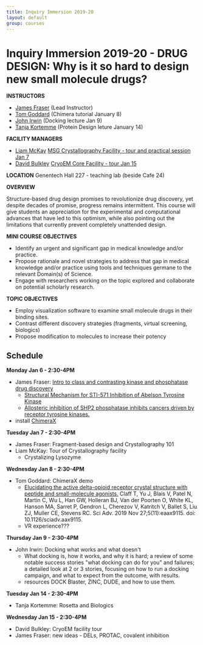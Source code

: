 ```yaml
---
title: Inquiry Immersion 2019-20
layout: default
group: courses
---
```


# Inquiry Immersion 2019-20 -  DRUG DESIGN: Why is it so hard to design new small molecule drugs? #

**INSTRUCTORS**
- [James Fraser](mailto:jfraser@fraserlab.com) (Lead Instructor)
- [Tom Goddard](mailto:goddard@sonic.net) (Chimera tutorial January 8)
- [John Irwin](mailto:John.Irwin@ucsf.edu) (Docking lecture Jan 9)
- [Tanja Kortemme](mailto:kortemme@cgl.ucsf.edu) (Protein Design leture January 14)

**FACILITY MANAGERS**
- [Liam McKay](mailto:lmckay@msg.ucsf.edu) [MSG Crystallography Facility - tour and practical session Jan 7](https://msg.ucsf.edu/)
- [David Bulkley](mailto:david.bulkley@ucsf.edu) [CryoEM Core Facility - tour Jan 15](https://emcore.ucsf.edu/)

**LOCATION**
Genentech Hall 227 - teaching lab (beside Cafe 24)

**OVERVIEW**

Structure-based drug design promises to revolutionize drug discovery, yet despite decades of promise, progress remains intermittent. This course will give students an appreciation for the experimental and computational advances that have led to this optimism, while also pointing out the limitations that currently prevent completely unattended design.

**MINI COURSE OBJECTIVES**

- Identify an urgent and significant gap in medical knowledge and/or practice.
- Propose rationale and novel strategies to address that gap in medical knowledge and/or practice using tools and techniques germane to the relevant Domain(s) of Science.
- Engage with researchers working on the topic explored and collaborate on potential scholarly research.

**TOPIC OBJECTIVES**

- Employ visualization software to examine small molecule drugs in their binding sites.
- Contrast different discovery strategies (fragments, virtual screening, biologics)
- Propose modification to molecules to increase their potency

## Schedule ##

**Monday Jan 6 - 2:30-4PM**
- James Fraser: [Intro to class and contrasting kinase and phosphatase drug discovery](https://www.dropbox.com/s/ly8ivvlml139k8k/inquiry_lecture1.key?dl=0)
  - [Structural Mechanism for STI-571 Inhibition of Abelson Tyrosine Kinase](https://science.sciencemag.org/content/289/5486/1938.long)
  - [Allosteric inhibition of SHP2 phosphatase inhibits cancers driven by receptor tyrosine kinases.](https://doi.org/10.1038/nature18621)
- install [ChimeraX](https://www.rbvi.ucsf.edu/chimerax/download.html)

**Tuesday Jan 7 - 2:30-4PM**
- James Fraser: Fragment-based design and Crystallography 101
- Liam McKay: Tour of Crystallography facility
  - Crystalizing Lysozyme

**Wednesday Jan 8 - 2:30-4PM**
- Tom Goddard: ChimeraX demo
  - [Elucidating the active delta-opioid receptor crystal structure with peptide and small-molecule agonists.](https://advances.sciencemag.org/content/5/11/eaax9115) Claff T, Yu J, Blais V, Patel N, Martin C, Wu L, Han GW, Holleran BJ, Van der Poorten O, White KL, Hanson MA, Sarret P, Gendron L, Cherezov V, Katritch V, Ballet S, Liu ZJ, Muller CE, Stevens RC. Sci Adv. 2019 Nov 27;5(11):eaax9115. doi: 10.1126/sciadv.aax9115.
  - VR experience???

**Thursday Jan 9 - 2:30-4PM**
- John Irwin: Docking what works and what doesn't
  - What docking is, how it works, and why it is hard; a review of some notable success stories "what docking can do for you" and failures; a detailed look at 2 or 3 stories, focusing on how to run a docking campaign, and what to expect from the outcome, with results.
  - resources DOCK Blaster, ZINC, DUDE, and how to use them.

**Tuesday Jan 14 - 2:30-4PM**
- Tanja Kortemme: Rosetta and Biologics

**Wednesday Jan 15 - 2:30-4PM**
- David Bulkley: CryoEM facility tour
- James Fraser: new ideas - DELs, PROTAC, covalent inhibition
